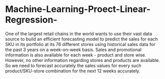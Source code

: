# Machine-Learning-Proect-Linear-Regression-
One of the largest retail chains in the world wants to use their vast data source to build an efficient forecasting model to predict the sales for each SKU in its portfolio at its 76 different stores using historical sales data for the past 3 years on a week-on-week basis. Sales and promotional information is also available for each week - product and store wise.  However, no other information regarding stores and products are available. So we need to forecast accurately the sales values for every such product/SKU-store combination for the next 12 weeks accurately.

